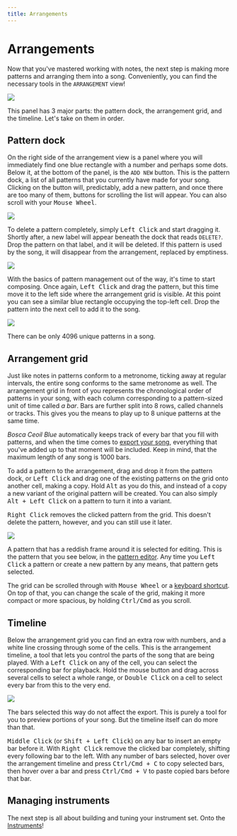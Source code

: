 ```yaml
---
title: Arrangements
---
```


# Arrangements

Now that you've mastered working with notes, the next step is making more patterns and arranging them into a song. Conveniently, you can find the necessary tools in the `ARRANGEMENT` view!

![](/images/overview-arrangement-view.png)

This panel has 3 major parts: the pattern dock, the arrangement grid, and the timeline. Let's take on them in order.


## Pattern dock

On the right side of the arrangement view is a panel where you will immediately find one blue rectangle with a number and perhaps some dots. Below it, at the bottom of the panel, is the `ADD NEW` button. This is the pattern dock, a list of all patterns that you currently have made for your song. Clicking on the button will, predictably, add a new pattern, and once there are too many of them, buttons for scrolling the list will appear. You can also scroll with your <kbd>Mouse Wheel</kbd>.

![](/images/arrangements-dock.png)

To delete a pattern completely, simply <kbd>Left Click</kbd> and start dragging it. Shortly after, a new label will appear beneath the dock that reads `DELETE?`. Drop the pattern on that label, and it will be deleted. If this pattern is used by the song, it will disappear from the arrangement, replaced by emptiness.

![](/images/arrangements-dock-delete.png)

With the basics of pattern management out of the way, it's time to start composing. Once again, <kbd>Left Click</kbd> and drag the pattern, but this time move it to the left side where the arrangement grid is visible. At this point you can see a similar blue rectangle occupying the top-left cell. Drop the pattern into the next cell to add it to the song.

![](/images/arrangements-drag-n-drop.png)

There can be only 4096 unique patterns in a song.


## Arrangement grid

Just like notes in patterns conform to a metronome, ticking away at regular intervals, the entire song conforms to the same metronome as well. The arrangement grid in front of you represents the chronological order of patterns in your song, with each column corresponding to a pattern-sized unit of time called _a bar_. Bars are further split into 8 rows, called channels or tracks. This gives you the means to play up to 8 unique patterns at the same time.

_Bosca Ceoil Blue_ automatically keeps track of every bar that you fill with patterns, and when the time comes to [export your song](/export_import.html), everything that you've added up to that moment will be included. Keep in mind, that the maximum length of any song is 1000 bars.

To add a pattern to the arrangement, drag and drop it from the pattern dock, or <kbd>Left Click</kbd> and drag one of the existing patterns on the grid onto another cell, making a copy. Hold <kbd>Alt</kbd> as you do this, and instead of a copy a new variant of the original pattern will be created. You can also simply <kbd>Alt + Left Click</kbd> on a pattern to turn it into a variant.

<kbd>Right Click</kbd> removes the clicked pattern from the grid. This doesn't delete the pattern, however, and you can still use it later.

![](/images/arrangements-patterns.png)

A pattern that has a reddish frame around it is selected for editing. This is the pattern that you see below, in the [pattern editor](/notes_and_patterns.html). Any time you <kbd>Left Click</kbd> a pattern or create a new pattern by any means, that pattern gets selected.

The grid can be scrolled through with <kbd>Mouse Wheel</kbd> or a [keyboard shortcut](/shortcuts.html). On top of that, you can change the scale of the grid, making it more compact or more spacious, by holding <kbd>Ctrl/Cmd</kbd> as you scroll.


## Timeline

Below the arrangement grid you can find an extra row with numbers, and a white line crossing through some of the cells. This is the arrangement timeline, a tool that lets you control the parts of the song that are being played. With a <kbd>Left Click</kbd> on any of the cell, you can select the corresponding bar for playback. Hold the mouse button and drag across several cells to select a whole range, or <kbd>Double Click</kbd> on a cell to select every bar from this to the very end.

![](/images/arrangements-timeline-select.png)

The bars selected this way do not affect the export. This is purely a tool for you to preview portions of your song. But the timeline itself can do more than that.

<kbd>Middle Click</kbd> (or <kbd>Shift + Left Click</kbd>) on any bar to insert an empty bar before it. With <kbd>Right Click</kbd> remove the clicked bar completely, shifting every following bar to the left. With any number of bars selected, hover over the arrangement timeline and press <kbd>Ctrl/Cmd + C</kbd> to copy selected bars, then hover over a bar and press <kbd>Ctrl/Cmd + V</kbd> to paste copied bars before that bar.


## Managing instruments

The next step is all about building and tuning your instrument set. Onto the [Instruments](/instruments.html)!
